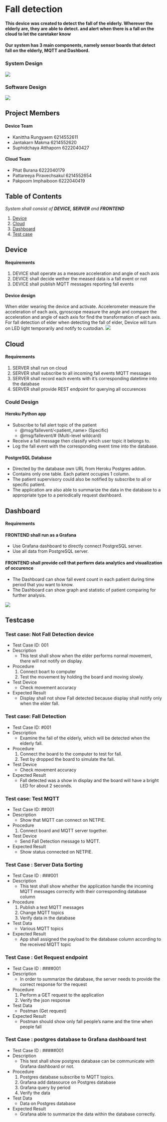# Fall detection
#### This device was created to detect the fall of the elderly. Wherever the elderly are, they are able to detect. and alert when there is a fall on the cloud to let the caretaker know

#### Our system has 3 main components, namely sensor boards that detect fall on the elderly, MQTT and Dashbord.

### System Design
![](image/Diagram.jpg)

### Software Design
![](image/SWdesign.JPG)

## Project Members
#### Device Team
- Kanittha    Rungyaem    6214552611
- Jantakarn   Makma       6214552620
- Suphidchaya Atthaporn   6222040427

#### Cloud Team
- Phat        Burana        6222040179
- Pattareeya  Piravechsakul 6214552654
- Pakpoom     Imphaiboon    6222040419

## Table of Contents
*System shall consist of **DEVICE, SERVER** and **FRONTEND***
1. [Device](#Device)
2. [Cloud](#Cloud)
3. [Dashboard](#Dashboard)
4. [Test case](#Testcase)

## Device
#### Requirements
1. DEVICE shall operate as a measure acceleration and angle of each axis
2. DEVICE shall decide wether the meased data is a fall event or not
3. DEVICE shall publish MQTT messages reporting fall events
#### Device design
When elder wearing the device and activate. Accelerometer measure the acceleration of each axis, gyroscope measure the angle and compare the acceleration and angle of each axis for find the transformation of each axis. For fall detection of elder when detecting the fall of elder, Device will turn on LED light temporarily and notify to custodian.
![](image/Devicedesign.jpg)

## Cloud
#### Requirements
1. SERVER shall run on cloud
2. SERVER shall subscribe to all incoming fall events MQTT messages
3. SERVER shall record each events with it’s corresponding datetime into the database
4. SERVER shall provide REST endpoint for querying all occurences
### Could Design
#### Heroku Python app
- Subscribe to fall alert topic of the patient
  * @msg/fallevent/<patient_name>  (Specific)
  * @msg/fallevent/#               (Multi-level wildcard)
- Receive a fall message then classify which user topic it belongs to.
- Log the fall event with the corresponding event time into the database. 
#### PostgreSQL Database 
- Directed by the database own URL from Heroku Postgres addon.
- Contains only one table. Each patient occupies 1 column.
- The patient supervisory could also be notified by subscribe to all or specific patient.
- The application are also able to summarize the data in the database to a appropriate type to a periodically request dashboard.


## Dashboard
#### Requirements
#### FRONTEND shall run as a Grafana
- Use Grafana dashboard to directly connect PostgreSQL server. 
- Use all data from PostgreSQL server.
#### FRONTEND shall provide cell that perform data analytics and visualization of occurence
- The Dashboard can show fall event count in each patient during time period that you want to know.
- The Dashboard can show graph and statistic of patient comparing for further analysis.

![](image/ex_dashboard.jpg)


## Testcase
### Test case: Not Fall Detection device
- Test Case ID: 001
- Description
	- This test shall show when the elder performs normal movement, there will not notify on display.
- Procedure
	1. Connect boart to computer
	2. Test the movement by holding the board and moving slowly.
- Test Device
	- Check movement accuracy
- Expected Result
	- Display shall not show Fall detected because display shall notify only when the elder fall.

### Test case: Fall Detection
- Test Case ID: #001
- Description
	- Examine the fall of the elderly, which will be detected when the elderly fall.
- Procedure
	1. Connect the board to the computer to test for fall.
	2. Test by dropped the board to simulate the fall.
- Test Device
	- Check movement accuracy
- Expected Result
	- Fall detected was a show in display and the board will have a bright LED for about 2 seconds.

### Test case: Test MQTT
- Test Case ID: ##001
- Description
	- Show that MQTT can connect on NETPIE. 
- Procedure
	1. Connect board and MQTT server together.
- Test Device
	- Send Fall Detection message to MQTT.
- Expected Result
	- Show status connected on NETPIE.

### Test Case : Server Data Sorting
- Test Case ID : ###001
- Description
	- This test shall show whether the application handle the incoming MQTT messages correctly with their corresponding database column
- Procedure
	1. Publish a test MQTT messages
	2. Change MQTT topics
	3. Verify data in the database
- Test Data
	- Various MQTT topics
- Expected Result
	- App shall assigned the payload to the database column according to the received MQTT topic


### Test Case : Get Request endpoint
- Test Case ID : ####001
- Description
	- In order to summarize the database, the server needs to provide the correct response for the request
- Procedure
	1. Perform a GET request to the application
	2. Verify the json response
- Test Data
	- Postman (Get request)
- Expected Result
	- Postman should show only fall people’s name and the time when people fall

### Test Case : postgres database to Grafana dashboard test
- Test Case ID : #####001
- Description
	- This test shall show postgres database can be communicate with Grafana dashboard or not.
- Procedure
	1. Postgres database subscribe to MQTT topics.
	2. Grafana add datasource on Postgres database
	3. Grafana query by period 
	4. Verify the data 
- Test Data
	- Data on Postgres database
- Expected Result
	- Grafana able to summarize the data within the database correctly.
